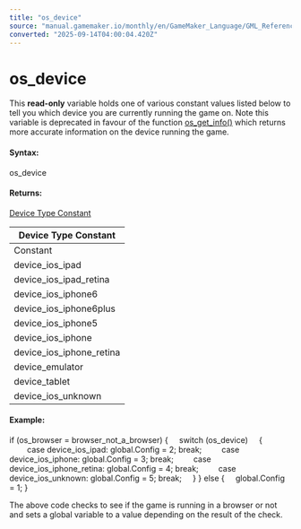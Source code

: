 ```yaml
---
title: "os_device"
source: "manual.gamemaker.io/monthly/en/GameMaker_Language/GML_Reference/OS_And_Compiler/os_device.htm"
converted: "2025-09-14T04:00:04.420Z"
---
```


# os\_device

This **read-only** variable holds one of various constant values listed below to tell you which device you are currently running the game on. Note this variable is deprecated in favour of the function [os\_get\_info()](os_get_info.md) which returns more accurate information on the device running the game.

#### Syntax:

os\_device

#### Returns:

[Device Type Constant](os_device.md)

| Device Type Constant |
| --- |
| Constant | Description |
| device_ios_ipad | iPad |
| device_ios_ipad_retina | Newer iPad with Retina display size of 2048 x 1536 |
| device_ios_iphone6 | iPhone6 with display size 1334 x 750 |
| device_ios_iphone6plus | Larger iPhone 6 with display 1920 x 1080 |
| device_ios_iphone5 | iPhone5 with display size 640 x 1136) |
| device_ios_iphone | Older iPhone/iPod Touch (480 x 320 screen) or Android phone |
| device_ios_iphone_retina | Newer iPhone/iPod Touch with Retina display of 960 x 640 |
| device_emulator | The device is actually an emulator (Windows Phone or Android) |
| device_tablet | Android tablet |
| device_ios_unknown | Unknown or not iOS |

#### Example:

if (os\_browser = browser\_not\_a\_browser)
{
    switch (os\_device)
    {
        case device\_ios\_ipad: global.Config = 2; break;
        case device\_ios\_iphone: global.Config = 3; break;
        case device\_ios\_iphone\_retina: global.Config = 4; break;
        case device\_ios\_unknown: global.Config = 5; break;
    }
}
else
{
    global.Config = 1;
}

The above code checks to see if the game is running in a browser or not and sets a global variable to a value depending on the result of the check.
